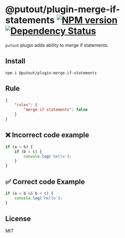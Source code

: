 # @putout/plugin-merge-if-statements [![NPM version][NPMIMGURL]][NPMURL] [![Dependency Status][DependencyStatusIMGURL]][DependencyStatusURL]

[NPMIMGURL]:                https://img.shields.io/npm/v/@putout/plugin-merge-if-statements.svg?style=flat&longCache=true
[NPMURL]:                   https://npmjs.org/package/@putout/plugin-merge-if-statements"npm"

[DependencyStatusURL]:      https://david-dm.org/coderaiser/putout?path=packages/plugin-merge-if-statements
[DependencyStatusIMGURL]:   https://david-dm.org/coderaiser/putout.svg?path=packages/plugin-merge-if-statements

`putout` plugin adds ability to merge if statements.

## Install

```
npm i @putout/plugin-merge-if-statements
```

## Rule

```json
{
    "rules": {
        "merge-if-statements": false
    }
}
```

## ❌ Incorrect code example

```js
if (a > b) {
    if (b < c) {
        console.log('hello');
    }
}
```

## ✅ Correct code Example

```js
if (a > b && b < c) {
    console.log('hello');
}
```

## License

MIT

